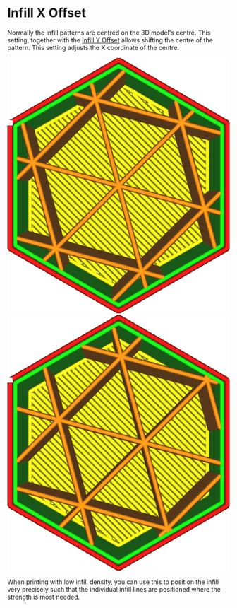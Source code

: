 Infill X Offset
====
Normally the infill patterns are centred on the 3D model's centre. This setting, together with the [Infill Y Offset](infill_offset_y.md) allows shifting the centre of the pattern. This setting adjusts the X coordinate of the centre.

<!--screenshot {
"image_path": "infill_offset_xy_0.png",
"models": [
    {
        "script": "hexagonal_prism.scad",
        "transformation": ["scale(0.5)"]
    }
],
"camera_position": [0, 0, 90],
"settings": {
    "top_layers": 0,
    "infill_pattern": "triangles",
    "infill_offset_x": 0
},
"colours": 64
}-->
<!--screenshot {
"image_path": "infill_offset_x_2.png",
"models": [
    {
        "script": "hexagonal_prism.scad",
        "transformation": ["scale(0.5)"]
    }
],
"camera_position": [0, 0, 90],
"settings": {
    "top_layers": 0,
    "infill_pattern": "triangles",
    "infill_offset_x": 2
},
"colours": 64
}-->
![Infill is centred](images/infill_offset_xy_0.png)
![Shifted 2mm to the right](images/infill_offset_x_2.png)

When printing with low infill density, you can use this to position the infill very precisely such that the individual infill lines are positioned where the strength is most needed.